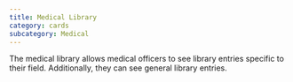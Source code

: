```yaml
---
title: Medical Library
category: cards
subcategory: Medical
---
```

The medical library allows medical officers to see library entries specific to their field. Additionally, they can see general library entries.
